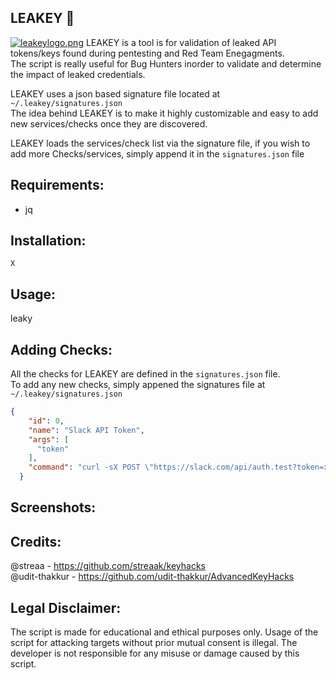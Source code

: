 ## LEAKEY 🔑
[![leakeylogo.png](https://i.postimg.cc/0Qwzhz5V/leakeylogo.png)](https://postimg.cc/tZ9RxCx6)
LEAKEY is a tool is for validation of leaked API tokens/keys found during pentesting and Red Team Enegagments.<br> 
The script is really useful for Bug Hunters inorder to validate and determine the impact of leaked credentials.

LEAKEY uses a json based signature file located at ```~/.leakey/signatures.json``` <br>
The idea behind LEAKEY is to make it highly customizable and easy to add new services/checks once they are discovered. 

LEAKEY loads the services/check list via the signature file, if you wish to add more Checks/services, simply append it in the ```signatures.json``` file

## Requirements:
* jq

## Installation:
``` X ```

## Usage:
leaky

## Adding Checks:
All the checks for LEAKEY are defined in the ```signatures.json``` file. <br>To add any new checks, simply appened the signatures file at ```~/.leakey/signatures.json```
```json
{
    "id": 0,
    "name": "Slack API Token",
    "args": [
      "token"
    ],
    "command": "curl -sX POST \"https://slack.com/api/auth.test?token=xoxp-$token&pretty=1\""
  }
``` 
## Screenshots:

## Credits:
@streaa - https://github.com/streaak/keyhacks<br>
@udit-thakkur - https://github.com/udit-thakkur/AdvancedKeyHacks

## Legal Disclaimer:
The script is made for educational and ethical purposes only. Usage of the script for attacking targets without prior mutual consent is illegal. The developer is not responsible for any misuse or damage caused by this script.